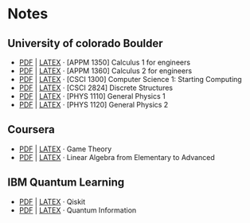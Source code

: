 # Notes
## University of colorado Boulder
- [PDF](./Math/Calculus_1.pdf) | [LATEX](./Math/Calculus_1.tex) · [APPM 1350] Calculus 1 for engineers
- [PDF](./Math/Calculus_2.pdf) | [LATEX](./Math/Calculus_2.tex) · [APPM 1360] Calculus 2 for engineers
- [PDF](./Math/C%2B%2B.pdf) | [LATEX](./Math/C%2B%2B.tex) · [CSCI 1300] Computer Science 1: Starting Computing 
- [PDF](./Math/Discrete_Structures.pdf) | [LATEX](./Math/Discrete_Structures.tex) · [CSCI 2824] Discrete Structures 
- [PDF](./Math/Physics_1_CUB.pdf) | [LATEX](./Math/Physics_1_CUB.tex) · [PHYS 1110]  General Physics 1
- [PDF](./Math/Physics_2_CUB.pdf) | [LATEX](./Math/Physics_2_CUB.tex) · [PHYS 1120]  General Physics 2 


## Coursera
- [PDF](./Math/Game_Theory.pdf) | [LATEX](./Math/Game_Theory.tex) · Game Theory 
- [PDF](./Math/Linear_Algebra.pdf) | [LATEX](./Math/Linear_Algebra.tex) · Linear Algebra from Elementary to Advanced 

## IBM Quantum Learning
- [PDF](./Programing_Languages/Qiskit.pdf) | [LATEX](./Programing_Languages/Qiskit.tex) · Qiskit
- [PDF](./Physics/Quantum_Information.pdf) | [LATEX](./Physics/Quantum_Information.tex) · Quantum Information

